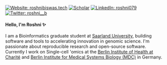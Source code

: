 [![Website: roshnibiswas.tech](https://img.shields.io/badge/website-gray?&style=plastic)](http://www.roshnibiswas.tech/)
[![Scholar](https://img.shields.io/badge/googlescholar-%234285F4.svg?&style=plastic&logo=google-scholar&logoColor=white)](https://scholar.google.com/citations?user=bQY3sGAAAAAJ&hl=en)
[![LinkedIn: roshni079](https://img.shields.io/badge/linkedin-%230077B5.svg?&style=plastic&logo=linkedin&logoColor=white)](https://www.linkedin.com/in/roshni079/)
[![Twitter: roshni__b](https://img.shields.io/twitter/follow/roshni__b?style=social)](https://twitter.com/roshni__b)

#### Hello, I'm Roshni ✨

I am a Bioinformatics graduate student at [Saarland University](https://saarland-informatics-campus.de/en/), building software and tools to accelerating innovation in genomic science. I'm passionate about reproducible research and open-source software. Currently I work on Single-cell 'omics at the [Berlin Institute of Health at Charité](https://www.bihealth.org/en/) and [Berlin Institute for Medical Systems Biology (MDC)](https://www.mdc-berlin.de/bimsb) in Germany.

